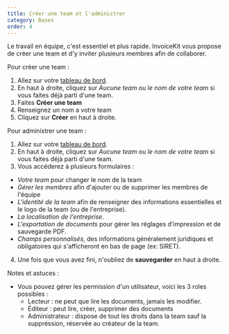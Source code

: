 ```yaml
---
title: Créer une team et l'administrer
category: Bases
order: 4
---
```


Le travail en équipe, c'est essentiel et plus rapide. InvoiceKit vous propose de créer une team et d'y inviter plusieurs membres afin de collaborer.

Pour créer une team :

1. Allez sur votre [tableau de bord](/dashboard).
2. En haut à droite, cliquez sur _Aucune team_ ou _le nom de votre team_ si vous faites déjà parti d'une team.
3. Faites **Créer une team**
4. Renseignez un nom a votre team
5. Cliquez sur **Créer** en haut à droite.

Pour administrer une team :

1. Allez sur votre [tableau de bord](/dashboard).
2. En haut à droite, cliquez sur _Aucune team_ ou _le nom de votre team_ si vous faites déjà parti d'une team.
3. Vous accéderez à plusieurs formulaires :

- _Votre team_ pour changer le nom de la team
- _Gérer les membres_ afin d'ajouter ou de supprimer les membres de l'équipe
- _L'identité de la team_ afin de renseigner des informations essentielles et le logo de la team (ou de l'entreprise).
- _La localisation de l'entreprise_.
- _L'exportation de documents_ pour gérer les réglages d'impression et de sauvegarde PDF.
- _Champs personnalisés_, des informations généralement juridiques et obligatoires qui s'afficheront en bas de page (ex: SIRET).

4. Une fois que vous avez fini, n'oubliez de **sauvegarder** en haut à droite.

Notes et astuces :

- Vous pouvez gérer les permission d'un utilisateur, voici les 3 roles possibles :
  - Lecteur : ne peut que lire les documents, jamais les modifier.
  - Éditeur : peut lire, créer, supprimer des documents
  - Administrateur : dispose de tout les droits dans la team sauf la suppréssion, réservée au créateur de la team.
